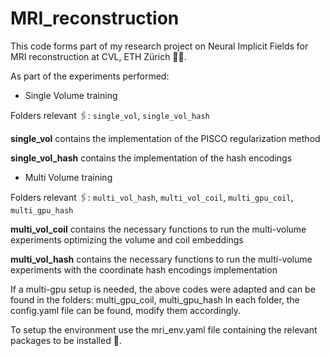 # MRI_reconstruction
This code forms part of my research project on Neural Implicit Fields for MRI reconstruction at CVL, ETH Zürich 👩‍💻.

As part of the experiments performed:

- Single Volume training
  
Folders relevant 🖇️: `single_vol`, `single_vol_hash`

  **single_vol** contains the implementation of the PISCO regularization method 

  **single_vol_hash** contains the implementation of the hash encodings  

- Multi Volume training
  
Folders relevant 🖇️: `multi_vol_hash`, `multi_vol_coil`, `multi_gpu_coil`, `multi_gpu_hash`

  **multi_vol_coil** contains the necessary functions to run the multi-volume experiments optimizing the volume and coil embeddings

  **multi_vol_hash** contains the necessary functions to run the multi-volume experiments with the coordinate hash encodings implementation

If a multi-gpu setup is needed, the above codes were adapted and can be found in the folders: multi_gpu_coil, multi_gpu_hash
In each folder, the config.yaml file can be found, modify them accordingly.

To setup the environment use the mri_env.yaml file containing the relevant packages to be installed 🚀.


